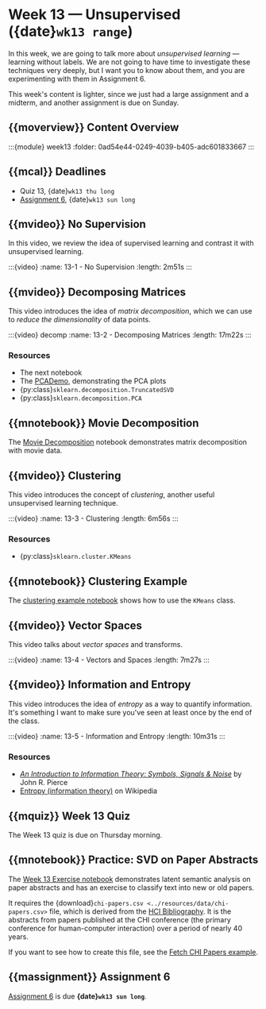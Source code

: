 # Week 13 — Unsupervised ({date}`wk13 range`)

In this week, we are going to talk more about *unsupervised learning* — learning without labels.
We are not going to have time to investigate these techniques very deeply, but I want you to know about them, and you are experimenting with them in Assignment 6.

This week's content is lighter, since we just had a large assignment and a midterm, and another assignment is due on Sunday.

## {{moverview}} Content Overview

:::{module} week13
:folder: 0ad54e44-0249-4039-b405-adc601833667
:::

## {{mcal}} Deadlines

- Quiz 13, {date}`wk13 thu long`
- [Assignment 6](../assignments/A6/index.md), {date}`wk13 sun long`

## {{mvideo}} No Supervision

In this video, we review the idea of supervised learning and contrast it with unsupervised learning.

:::{video}
:name: 13-1 - No Supervision
:length: 2m51s
:::

## {{mvideo}} Decomposing Matrices

This video introduces the idea of *matrix decomposition*, which we can use to *reduce the dimensionality* of data points.

:::{video} decomp
:name: 13-2 - Decomposing Matrices
:length: 17m22s
:::

### Resources

- The next notebook
- The [PCADemo](../resources/tutorials/PCADemo.ipynb), demonstrating the PCA plots
- {py:class}`sklearn.decomposition.TruncatedSVD`
- {py:class}`sklearn.decomposition.PCA`

## {{mnotebook}} Movie Decomposition

The [Movie Decomposition](../resources/tutorials/MovieDecomp.ipynb) notebook demonstrates matrix decomposition with movie data.

## {{mvideo}} Clustering

This video introduces the concept of *clustering*, another useful unsupervised learning technique.

:::{video}
:name: 13-3 - Clustering
:length: 6m56s
:::

### Resources

- {py:class}`sklearn.cluster.KMeans`

## {{mnotebook}} Clustering Example

The [clustering example notebook](../resources/tutorials/ClusteringExample.ipynb) shows how to use the `KMeans` class.

## {{mvideo}} Vector Spaces

This video talks about *vector spaces* and transforms.

:::{video}
:name: 13-4 - Vectors and Spaces
:length: 7m27s
:::

## {{mvideo}} Information and Entropy

This video introduces the idea of *entropy* as a way to quantify information.  It's something I want to make sure you've seen
at least once by the end of the class.

:::{video}
:name: 13-5 - Information and Entropy
:length: 10m31s
:::

### Resources

* [<cite>An Introduction to Information Theory: Symbols, Signals & Noise</cite>](https://worldcat.org/v2/oclc/7335058) by John R. Pierce
* [Entropy (information theory)](https://en.wikipedia.org/wiki/Entropy_(information_theory)) on Wikipedia

## {{mquiz}} Week 13 Quiz

The Week 13 quiz is due on Thursday morning.

## {{mnotebook}} Practice: SVD on Paper Abstracts

The [Week 13 Exercise notebook](./Week13.ipynb) demonstrates latent semantic analysis on paper abstracts and has an exercise to classify text into new or old papers.

It requires the {download}`chi-papers.csv <../resources/data/chi-papers.csv>` file, which is derived from the [HCI Bibliography](http://hcibib.org).
It is the abstracts from papers published at the CHI conference (the primary conference for human-computer interaction) over a period of nearly 40 years.

If you want to see how to create this file, see the [Fetch CHI Papers example](../resources/tutorials/FetchCHIPapers.ipynb).

## {{massignment}} Assignment 6

[Assignment 6](../assignments/A6/index.md) is due **{date}`wk13 sun long`**.
